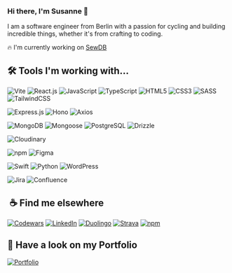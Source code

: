 ### Hi there, I'm Susanne 👋

I am a software engineer from Berlin with a passion for cycling and building incredible things, whether it's from crafting to coding.

🔥 I'm currently working on [SewDB](https://github.com/justArale/SewDB)

## 🛠 Tools I'm working with...

![Vite](https://img.shields.io/badge/Vite-informational?style=flat&logo=Vite&logoColor=white&color=black)
![React.js](https://img.shields.io/badge/React.js-informational?style=flat&logo=React&logoColor=white&color=black)
![JavaScript](https://img.shields.io/badge/JavaScript-informational?style=flat&logo=JavaScript&logoColor=white&color=black)
![TypeScript](https://img.shields.io/badge/TypeScript-informational?style=flat&logo=TypeScript&logoColor=white&color=black)
![HTML5](https://img.shields.io/badge/HTML5-informational?style=flat&logo=HTML5&logoColor=white&color=black)
![CSS3](https://img.shields.io/badge/CSS3-informational?style=flat&logo=CSS3&logoColor=white&color=black)
![SASS](https://img.shields.io/badge/SASS-informational?style=flat&logo=SASS&logoColor=white&color=black)
![TailwindCSS](https://img.shields.io/badge/TailwindCSS-informational?style=flat&logo=TailwindCSS&logoColor=white&color=black)

![Express.js](https://img.shields.io/badge/Express.js-informational?style=flat&logo=Express&logoColor=white&color=black)
![Hono](https://img.shields.io/badge/Hono-informational?style=flat&logo=Hono&logoColor=white&color=black)
![Axios](https://img.shields.io/badge/Axios-informational?style=flat&logo=Axios&logoColor=white&color=black)

![MongoDB](https://img.shields.io/badge/MongoDB-informational?style=flat&logo=MongoDB&logoColor=white&color=black)
![Mongoose](https://img.shields.io/badge/Mongoose-informational?style=flat&logo=Mongoose&logoColor=white&color=black)
![PostgreSQL](https://img.shields.io/badge/PostgreSQL-informational?style=flat&logo=PostgreSQL&logoColor=white&color=black)
![Drizzle](https://img.shields.io/badge/Drizzle-informational?style=flat&logo=Drizzle&logoColor=white&color=black)

![Cloudinary](https://img.shields.io/badge/Cloudinary-informational?style=flat&logo=Cloudinary&logoColor=white&color=black)

![npm](https://img.shields.io/badge/npm-informational?style=flat&logo=npm&logoColor=white&color=black)
![Figma](https://img.shields.io/badge/Figma-informational?style=flat&logo=Figma&logoColor=white&color=black)

![Swift](https://img.shields.io/badge/Swift-informational?style=flat&logo=Swift&logoColor=white&color=black)
![Python](https://img.shields.io/badge/Python-informational?style=flat&logo=Python&logoColor=white&color=black)
![WordPress](https://img.shields.io/badge/WordPress-informational?style=flat&logo=WordPress&logoColor=white&color=black)

![Jira](https://img.shields.io/badge/Jira-informational?style=flat&logo=Jira&logoColor=white&color=black)
![Confluence](https://img.shields.io/badge/Confluence-informational?style=flat&logo=Confluence&logoColor=white&color=black)

##  ☕️ Find me elsewhere

[![Codewars](https://www.codewars.com/users/justArale/badges/micro)](https://www.codewars.com/users/justArale)
[![LinkedIn](https://img.shields.io/badge/LinkedIn-informational?style=flat&logo=LinkedIn&logoColor=white&color=black)](https://www.linkedin.com/in/s-kuechler-fullstack-dev/)
[![Duolingo](https://img.shields.io/badge/Duolingo-informational?style=flat&logo=Duolingo&logoColor=white&color=black)](https://www.duolingo.com/profile/JustArale)
[![Strava](https://img.shields.io/badge/Strava-informational?style=flat&logo=Strava&logoColor=white&color=black)](https://www.strava.com/athletes/69940846)
[![npm](https://img.shields.io/badge/npm-informational?style=flat&logo=npm&logoColor=white&color=black)](https://www.npmjs.com/~just1arale)

## 🚀 Have a look on my Portfolio

[![Portfolio](https://arale-portfolio.netlify.app/icons/icon.svg)](https://arale-portfolio.netlify.app)

<!--
**justArale/justArale** is a ✨ _special_ ✨ repository because its `README.md` (this file) appears on your GitHub profile.

Here are some ideas to get you started:

- 🔭 I’m currently working on ...
- 🌱 I’m currently learning ...
- 👯 I’m looking to collaborate on ...
- 🤔 I’m looking for help with ...
- 💬 Ask me about ...
- 📫 How to reach me: ...
- 😄 Pronouns: ...
- ⚡ Fun fact: ...
-->
